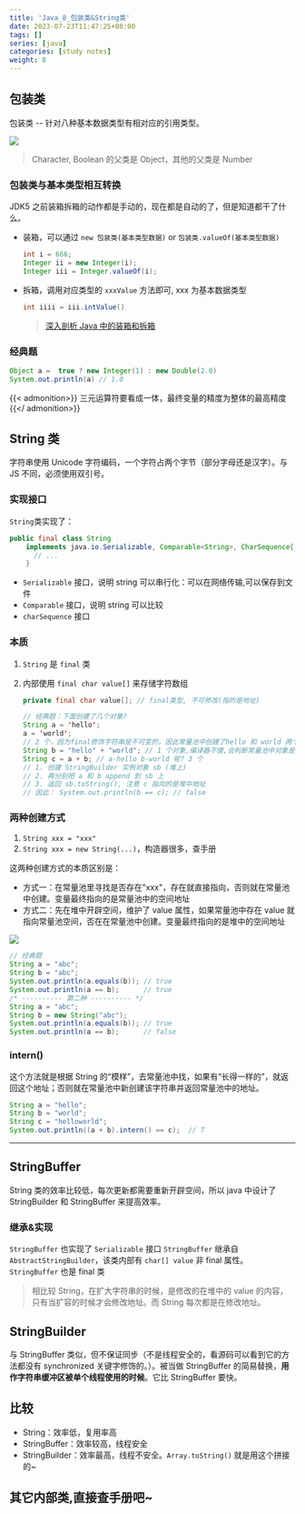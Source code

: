 ```yaml
---
title: 'Java_8_包装类&String类'
date: 2023-07-23T11:47:25+08:00
tags: []
series: [java]
categories: [study notes]
weight: 8
---
```


## 包装类

包装类 -- 针对八种基本数据类型有相对应的引用类型。

![](https://cdn.jsdelivr.net/gh/yokiizx/picgo@main/img/202307231151103.png)

> Character, Boolean 的父类是 Object，其他的父类是 Number

### 包装类与基本类型相互转换

JDK5 之前装箱拆箱的动作都是手动的，现在都是自动的了，但是知道都干了什么。

- 装箱，可以通过 `new 包装类(基本类型数据)` or `包装类.valueOf(基本类型数据)`
  ```java
  int i = 666;
  Integer ii = new Integer(i);
  Integer iii = Integer.valueOf(i);
  ```
- 拆箱，调用对应类型的 `xxxValue` 方法即可, xxx 为基本数据类型
  ```java
  int iiii = iii.intValue()
  ```
  > [深入剖析 Java 中的装箱和拆箱](https://www.cnblogs.com/dolphin0520/p/3780005.html)

### 经典题

```java
Object a =  true ? new Integer(1) : new Double(2.0)
System.out.println(a) // 1.0
```

{{< admonition>}}
三元运算符要看成一体，最终变量的精度为整体的最高精度
{{</ admonition>}}

## String 类

字符串使用 Unicode 字符编码，一个字符占两个字节（部分字母还是汉字）。与 JS 不同，必须使用双引号。

### 实现接口

`String`类实现了：

```java
public final class String
    implements java.io.Serializable, Comparable<String>, CharSequence{
      // ...
    }
```

- `Serializable` 接口，说明 string 可以串行化：可以在网络传输,可以保存到文件
- `Comparable` 接口，说明 string 可以比较
- `charSequence` 接口

### 本质

1. `String` 是 `final` 类
2. 内部使用 `final char value[]` 来存储字符数组

   ```java
   private final char value[]; // final类型, 不可修改(指的是地址)

   // 经典题：下面创建了几个对象?
   String a = 'hello';
   a = 'world';
   // 2 个，因为final修饰字符串是不可变的，因此常量池中创建了hello 和 world 两个字符串对象，只是改变了 a 变量的引用
   String b = "hello" + "world"; // 1 个对象,编译器不傻,会判断常量池中对象是否被引用
   String c = a + b; // a-hello b-world 呢? 3 个
   // 1. 创建 StringBuilder 实例对象 sb (堆上)
   // 2. 再分别把 a 和 b append 到 sb 上
   // 3. 返回 sb.toString(), 注意 c 指向的是堆中地址
   // 因此： System.out.println(b == c); // false
   ```

### 两种创建方式

1. `String xxx = "xxx"`
2. `String xxx = new String(...)`，构造器很多，查手册

这两种创建方式的本质区别是：

- 方式一：在常量池里寻找是否存在"xxx"，存在就直接指向，否则就在常量池中创建。变量最终指向的是常量池中的空间地址
- 方式二：先在堆中开辟空间，维护了 value 属性，如果常量池中存在 value 就指向常量池空间，否在在常量池中创建。变量最终指向的是堆中的空间地址

![](https://cdn.jsdelivr.net/gh/yokiizx/picgo@main/img/202308152311173.png)

```java
// 经典题
String a = "abc";
String b = "abc";
System.out.println(a.equals(b)); // true
System.out.println(a == b);      // true
/* ---------- 第二种 ---------- */
String a = "abc";
String b = new String("abc");
System.out.println(a.equals(b)); // true
System.out.println(a == b);      // false
```

### intern()

这个方法就是根据 String 的“模样”，去常量池中找，如果有“长得一样的”，就返回这个地址；否则就在常量池中新创建该字符串并返回常量池中的地址。

```java
String a = "hello";
String b = "world";
String c = "helloworld";
System.out.println((a + b).intern() == c);  // T
```

---

## StringBuffer

String 类的效率比较低，每次更新都需要重新开辟空间，所以 java 中设计了 StringBuilder 和 StringBuffer 来提高效率。

### 继承&实现

`StringBuffer` 也实现了 `Serializable` 接口
`StringBuffer` 继承自 `AbstractStringBuilder`，该类内部有 `char[] value` 非 final 属性。
`StringBuffer` 也是 final 类

> 相比较 String，在扩大字符串的时候，是修改的在堆中的 value 的内容，只有当扩容的时候才会修改地址。而 String 每次都是在修改地址。

## StringBuilder

与 StringBuffer 类似，但不保证同步（不是线程安全的，看源码可以看到它的方法都没有 synchronized 关键字修饰的。）。被当做 StringBuffer 的简易替换，**用作字符串缓冲区被单个线程使用的时候**。它比 StringBuffer 要快。

## 比较

- String：效率低，复用率高
- StringBuffer：效率较高，线程安全
- StringBuilder：效率最高，线程不安全。`Array.toString()` 就是用这个拼接的~

## 其它内部类,直接查手册吧~
